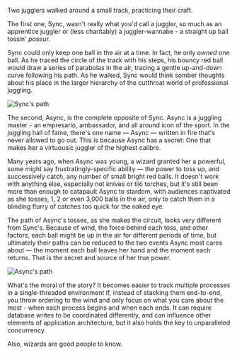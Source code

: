 Two jugglers walked around a small track, practicing their craft.

The first one, Sync, wasn't really what you'd call a juggler, so much as an apprentice juggler or (less charitably) a juggler-wannabe - a straight up ball tossin' *poseur*.

Sync could only keep one ball in the air at a time. In fact, he only *owned* one ball. As he traced the circle of the track with his steps, his bouncy red ball would draw a series of parabolas in the air, tracing a gentle up-and-down curve following his path. As he walked, Sync would think somber thoughts about his place in the larger hierarchy of the cutthroat world of professional juggling.

![Sync's path](http://i.imgur.com/4O3wxly.jpg)

The second, Async, is the complete opposite of Sync. Async is a juggling master - an empresario, ambassador, and all around icon of the sport. In the juggling hall of fame, there's one name &mdash; Async &mdash; written in fire that's never allowed to go out. This is because Async has a secret: One that makes her a virtuousic juggler of the highest calibre.

Many years ago, when Async was young, a wizard granted her a powerful, some might say frustratingly-specific ability &mdash; the power to toss up, and successively catch, any number of small bright red balls. It doesn't work with anything else, especially not knives or tiki torches, but it's still been more than enough to catapault Async to stardom, with audiences captivated as she tosses, 1, 2 or even 3,000 balls in the air, only to catch them in a blinding flurry of catches too quick for the naked eye.

The path of Async's tosses, as she makes the circuit, looks very different from Sync's. Because of wind, the force behind each toss, and other factors, each ball might be up in the air for different periods of time, but ultimately their paths can be reduced to the two events Async most cares about &mdash; the moment each ball leaves her hand and the moment each returns. That is the secret and source of her true power.

![Async's path](http://i.imgur.com/VAy1Rmr.jpg)

What's the moral of the story? It becomes easier to track multiple processes in a single-threaded environment if, instead of stacking them end-to-end, you throw ordering to the wind and only focus on what you care about the most - when each process begins and when each ends. It can require database writes to be coordinated differently, and can influence other elements of application architecture, but it also holds the key to unparalleled concurrency.

Also, wizards are good people to know. 
